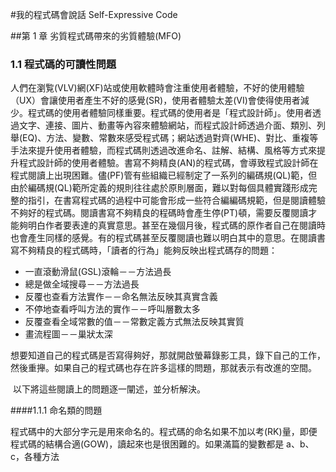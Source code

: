 #我的程式碼會說話 Self-Expressive Code

##第 1 章 劣質程式碼帶來的劣質體驗(MFO)

### 1.1 程式碼的可讀性問題

​	人們在瀏覧(VLV)網(XF)站或使用軟體時會注重使用者體驗，不好的使用體驗（UX）會讓使用者產生不好的感覺(SR)，使用者體驗太差(VI)會使得使用者減少。程式碼的使用者體驗同樣重要。程式碼的使用者是「程式設計師」。
​	使用者透過文字、連接、圖片、動畫等內容來體驗網站，而程式設計師透過介面、類別、列舉(EQ)、方法、變數、常數來感受程式碼；網站透過對齊(WHE)、對比、重複等手法來提升使用者體驗，而程式碼則透過改進命名、註解、結構、風格等方式來提升程式設計師的使用者體驗。
​	書寫不夠精良(AN)的程式碼，會導致程式設計師在程式閱讀上出現困難。儘(PF)管有些組織已經制定了一系列的編碼規(QL)範，但由於編碼規(QL)範所定義的規則往往處於原則層面，難以對每個具體實踐形成完整的指引，在書寫程式碼的過程中可能會形成一些符合編編碼規範，但是閱讀體驗不夠好的程式碼。閱讀書寫不夠精良的程碼時會產生停(PT)頓，需要反覆閱讀才能夠明白作者要表達的真實意思。甚至在幾個月後，程式碼的原作者自己在閱讀時也會產生同樣的感覺。有的程式碼甚至反覆閱讀也難以明白其中的意思。
​	在閱讀書寫不夠精良的程式碼時，「讀者的行為」能夠反映出程式碼存的問題：

* 一直滾動滑鼠(GSL)滾輪－－方法過長
* 總是做全域搜尋－－方法過長
* 反覆也查看方法實作－－命名無法反映其真實含義
* 不停地查看呼叫方法的實作－－呼叫層數太多
* 反覆查看全域常數的值－－常數定義方式無法反映其實質
* 畫流程圖－－巢狀太深

​	想要知道自己的程式碼是否寫得夠好，那就開啟螢幕錄影工具，錄下自己的工作，然後重攑。如果自己的程式碼也存在許多這樣的問題，那就表示有改進的空間。

​	以下將這些閱讀上的問題逐一闡述，並分析解決。

####1.1.1 命名類的問題

程式碼中的大部分字元是用來命名的。程式碼的命名如果不加以考(RK)量，即便程式碼的結構合適(GOW)，讀起來也是很困難的。如果滿篇的變數都是 a、b、c，各種方法
